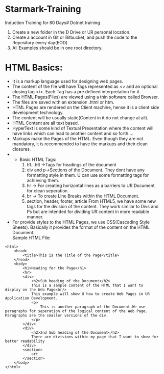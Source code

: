 # Starmark-Training
Induction Training for 60 Days# Dotnet training
1. Create a new folder in the D Drive or UR personal location. 
2. Create a account in Git or Bitbucket, and push the code to the Repository every day(EOD). 
3. All Examples should be in one root directory. 

# HTML Basics:
- It is a markup language used for designing web pages. 
- The content of the file will have Tags represented as <> and an optional closing tag </>. Each Tag has a pre defined interpretation for it. 
- The HTML Pages(Files) are viewed using a thin software called Browser. 
- The files are saved with an extension .html or htm.
- HTML Pages are rendered on the Client machine, hense it is a client side development technology. 
- The content will be usually static(Content in it do not change at all).
- HTML Content are all text based. 
- HyperText is some kind of Textual Presentation where the content will have links which can lead to another content and so forth....
- Markups make the Pages of the HTML. Even though they are not mandatory, it is recommended to have the markups and their clean closures. 
- - Basic HTML Tags:
	1. h1...h6 ->Tags for headings of the document
	2. div and p->Sections of the Document. They dont have any formatting style in them. U can use some formatting tags for achieving them. 
	3. hr -> For creating horizontal lines as a barriers to UR Document for clean seperation. 
	4. br -> To create Line Breaks within the HTML Document.
	5. section, header, footer, article From HTML5, we have some new tags for the division of the content. They work similar to Divs and Ps but are intended for dividing UR content in more readable manner.
- For provide styles to the HTML Pages, we use CSS(Cascading Style Sheets). Basically it provides the format of the content on the HTML Document.    
Sample HTML File:
```
<html>
    <head>
        <title>This is the Title of the Page</title>
    </head>
    <body>
        <h1>Heading for the Page</h1>
        <hr>
        <div>
            <h2>Sub heading of the Document</h2>
            This is a sample content of the HTML that I want to display on the Web Page<br/>
            This example will show U how to create Web Pages in UR Application Development.
            <p>
                This is another paragraph of the Document.We use paragraphs for seperation of the logical content of the Web Page. Paragraphs are the smaller versions of the div. 
            </p> 
        </div>
        <div>
            <h2>2nd Sub heading of the Document</h2>
            There are divisions within my page that I want to show for better readability
        </div>
        <section>
            art
        </section>
    </body>
</html>
```
  
